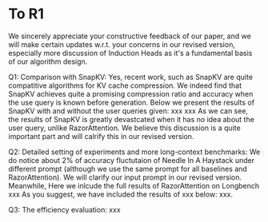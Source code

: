 # To R1
We sincerely appreciate your constructive feedback of our paper, and we will make certain updates w.r.t. your concerns in our revised version, especially more discussion of Induction Heads as it's a fundamental basis of our algorithm design. 

Q1: Comparison with SnapKV:
Yes, recent work, such as SnapKV are quite compatitive algorithms for KV cache compression. We indeed find that SnapKV achieves quite a promising compression ratio and accuracy when the use
query is known before generation. Below we present the results of SnapKV with and without the user queries given:
xxx
xxx
As we can see, the results of SnapKV is greatly devastcated when it has no idea about the user query, unlike RazorAttention. We believe this discussion is a quite important part and will calrify this in our revised version.

Q2: Detailed setting of experiments and more long-context benchmarks:
We do notice about 2% of accuracy fluctutaion of Needle In A Haystack under different prompt (although we use the same prompt for all baselines and RazorAttention). We will clarify our input prompt in our revised version.
Meanwhile, Here we inlcude the full results of RazorAttention on Longbench
xxx
As you suggest, we have included the results of xxx below:
xxx.

Q3: The efficiency evaluation:
xxx

